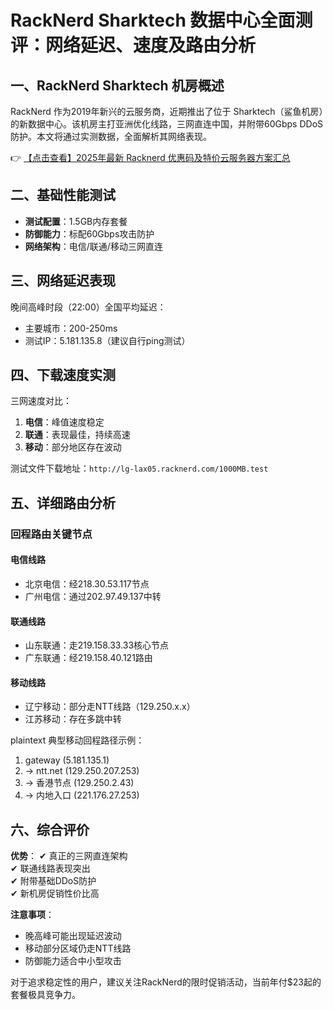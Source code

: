 # RackNerd Sharktech 数据中心全面测评：网络延迟、速度及路由分析

## 一、RackNerd Sharktech 机房概述

RackNerd 作为2019年新兴的云服务商，近期推出了位于 Sharktech（鲨鱼机房）的新数据中心。该机房主打亚洲优化线路，三网直连中国，并附带60Gbps DDoS防护。本文将通过实测数据，全面解析其网络表现。

👉 [【点击查看】2025年最新 Racknerd 优惠码及特价云服务器方案汇总](https://bit.ly/Rack_Nerd)

## 二、基础性能测试

- **测试配置**：1.5GB内存套餐
- **防御能力**：标配60Gbps攻击防护
- **网络架构**：电信/联通/移动三网直连

## 三、网络延迟表现

晚间高峰时段（22:00）全国平均延迟：
- 主要城市：200-250ms
- 测试IP：5.181.135.8（建议自行ping测试）

## 四、下载速度实测

三网速度对比：
1. **电信**：峰值速度稳定
2. **联通**：表现最佳，持续高速
3. **移动**：部分地区存在波动

测试文件下载地址：`http://lg-lax05.racknerd.com/1000MB.test`

## 五、详细路由分析

### 回程路由关键节点

#### 电信线路
- 北京电信：经218.30.53.117节点
- 广州电信：通过202.97.49.137中转

#### 联通线路
- 山东联通：走219.158.33.33核心节点
- 广东联通：经219.158.40.121路由

#### 移动线路
- 辽宁移动：部分走NTT线路（129.250.x.x）
- 江苏移动：存在多跳中转

plaintext
典型移动回程路径示例：
1. gateway (5.181.135.1) 
2. → ntt.net (129.250.207.253)
3. → 香港节点 (129.250.2.43)
4. → 内地入口 (221.176.27.253)

## 六、综合评价

**优势**：
✔ 真正的三网直连架构  
✔ 联通线路表现突出  
✔ 附带基础DDoS防护  
✔ 新机房促销性价比高

**注意事项**：
- 晚高峰可能出现延迟波动
- 移动部分区域仍走NTT线路
- 防御能力适合中小型攻击

对于追求稳定性的用户，建议关注RackNerd的限时促销活动，当前年付$23起的套餐极具竞争力。